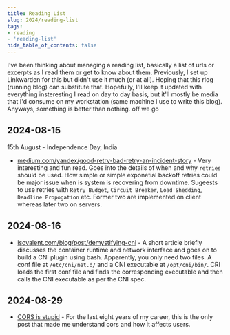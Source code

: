 ```yaml
---
title: Reading List
slug: 2024/reading-list
tags:
- reading
- 'reading-list'
hide_table_of_contents: false
---
```

I've been thinking about managing a reading list, basically a list of urls or excerpts as I read them or get to know about them. Previously, I set up Linkwarden<!-- truncate --> for this but didn't use it much (or at all). Hoping that this rlog (running blog) can substitute that. Hopefully, I'll keep it updated with everything insteresting I read on day to day basis, but it'll mostly be media that I'd consume on my workstation (same machine I use to write this blog). Anyways, something is better than nothing. off we go

## 2024-08-15
15th August - Independence Day, India
- [medium.com/yandex/good-retry-bad-retry-an-incident-story](https://medium.com/yandex/good-retry-bad-retry-an-incident-story-648072d3cee6) - Very interesting and fun read. Goes into the details of when and why `retries` should be used. How simple or simple exponetial backoff retries could be major issue when is system is recovering from downtime. Sugeests to use retries with `Retry Budget`, `Circuit Breaker`, `Load Shedding`, `Deadline Propogation` etc. Former two are implemented on client whereas later two on servers.

## 2024-08-16
- [isovalent.com/blog/post/demystifying-cni](https://isovalent.com/blog/post/demystifying-cni) - A short article briefly discusses the container runtime and network interface and goes on to build a CNI plugin using bash. Apparently, you only need two files. A conf file at `/etc/cni/net.d/` and a CNI executable at `/opt/cni/bin/`. CRI loads the first conf file and finds the corresponding executable and then calls the CNI executable as per the CNI spec.

## 2024-08-29
- [CORS is stupid](https://kevincox.ca/2024/08/24/cors/) - For the last eight years of my career, this is the only post that made me understand cors and how it affects users.
